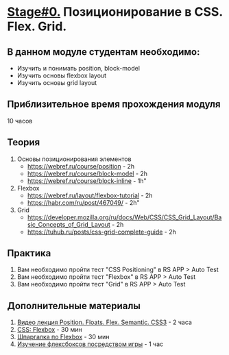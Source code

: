 # [Stage#0.](../../) Позиционирование в CSS. Flex. Grid.
## В данном модуле студентам необходимо:
- Изучить и понимать position, block-model
- Изучить основы flexbox layout
- Изучить основы grid layout

## Приблизительное время прохождения модуля
10 часов

## Теория 
1. Основы позиционирования элементов
    - https://webref.ru/course/position - 2h
    - https://webref.ru/course/block-model - 2h
    - https://webref.ru/course/block-inline - 1h"
2. Flexbox
    - https://webref.ru/layout/flexbox-tutorial - 2h
    - https://habr.com/ru/post/467049/ - 2h"
3. Grid
    - https://developer.mozilla.org/ru/docs/Web/CSS/CSS_Grid_Layout/Basic_Concepts_of_Grid_Layout - 2h
    - https://tuhub.ru/posts/css-grid-complete-guide - 2h


## Практика 
1. Вам необходимо пройти тест "CSS Positioning" в RS APP > Auto Test
2. Вам необходимо пройти тест "Flexbox" в RS APP > Auto Test
3. Вам необходимо пройти тест "Grid" в RS APP > Auto Test

## Дополнительные материалы
1. [Видео лекция Position. Floats. Flex. Semantic. CSS3](https://www.youtube.com/watch?v=iSQcOjxttNg&list=PLe--kalBDwji8WXKVjhON39X4v_Uj6T_R&index=3) - 2 часа
2. [CSS: Flexbox](https://www.evernote.com/shard/s368/client/snv?noteGuid=4346cdea-9386-4738-bfff-f9faafc05e94&noteKey=fb6ec76312f7111b&sn=https%3A%2F%2Fwww.evernote.com%2Fshard%2Fs368%2Fsh%2F4346cdea-9386-4738-bfff-f9faafc05e94%2Ffb6ec76312f7111b&title=CSS%253A%2BFlexbox%2B%2528htmlacademy.ru%2529) - 30 мин
3. [Шпаргалка по Flexbox](https://habr.com/ru/post/313938/) - 30 мин
4. [Изучение флексбоксов посредством игры](https://flexboxfroggy.com/#ru) - 1 час